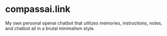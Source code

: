 # compassai.link
My own personal openai chatbot that utilizes memories, instructions, notes, and chatbot all in a brutal minimalism style.
